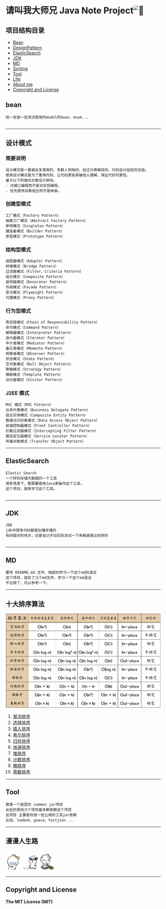 # 请叫我大师兄 Java Note Project![:kiss:][lips]

## 项目结构目录
* [Bean](#bean)
* [DesignPattern](#设计模式)
* [ElasticSearch](#ElasticSearch)
* [JDK](#JDK)
* [MD](#MD)
* [Sorting](#十大排序算法)
* [Tool](#Tool)
* [Life](#漫漫人生路)
* [About me](#about-me)
* [Copyright and License](#copyright-and-license)

## bean
```
统一存放一些测试使用的model的bean，enum...
    
```
  
----
## 设计模式
### 简要说明
```
设计模式是一套被反复使用的、多数人知晓的、经过分类编目的、代码设计经验的总结。 
使用设计模式是为了重用代码、让代码更容易被他人理解、保证代码可靠性。  
基于以下的面向对象设计原则。 
- 对接口编程而不是对实现编程。 
- 优先使用对象组合而不是继承。 
```

### 创建型模式
```
工厂模式（Factory Pattern）
抽象工厂模式（Abstract Factory Pattern）
单例模式（Singleton Pattern）
建造者模式（Builder Pattern）
原型模式（Prototype Pattern）
```

### 结构型模式
```
适配器模式（Adapter Pattern）
桥接模式（Bridge Pattern）
过滤器模式（Filter、Criteria Pattern）
组合模式（Composite Pattern）
装饰器模式（Decorator Pattern）
外观模式（Facade Pattern）
享元模式（Flyweight Pattern）
代理模式（Proxy Pattern）
```

### 行为型模式
```
责任链模式（Chain of Responsibility Pattern）
命令模式（Command Pattern）
解释器模式（Interpreter Pattern）
迭代器模式（Iterator Pattern）
中介者模式（Mediator Pattern）
备忘录模式（Memento Pattern）
观察者模式（Observer Pattern）
状态模式（State Pattern）
空对象模式（Null Object Pattern）
策略模式（Strategy Pattern）
模板模式（Template Pattern）
访问者模式（Visitor Pattern）
```

### J2EE 模式
```
MVC 模式（MVC Pattern）
业务代表模式（Business Delegate Pattern）
组合实体模式（Composite Entity Pattern）
数据访问对象模式（Data Access Object Pattern）
前端控制器模式（Front Controller Pattern）
拦截过滤器模式（Intercepting Filter Pattern）
服务定位器模式（Service Locator Pattern）
传输对象模式（Transfer Object Pattern）
```
----
## ElasticSearch
```
Elastic Search    
一个好的存储大数据的一个工具  
很多场景下，都需要使用Java来操作这个工具。  
这个项目，就来学习这个工具。
  
```
----
## JDK
```
JDK    
jdk中很多代码都是似懂非懂的  
有的疑问的地方，还是自己手动实际测试一下来解惑是比较好的 
  
```
----
## MD
```
要写 README.md 文件，咱就的学习一下这个md的语法  
这个项目，就存了几个md文件，学习一下这个md语法  
不记得了，可以参考一下。  
```
----
## 十大排序算法  
![十大经典排序算法 概览截图](sorting/res/sort.png)
1. [冒泡排序](sorting/1.bubbleSort.md)
2. [选择排序](sorting/2.selectionSort.md)
3. [插入排序](sorting/3.insertionSort.md)
4. [希尔排序](sorting/4.shellSort.md)
5. [归并排序](sorting/5.mergeSort.md)
6. [快速排序](sorting/6.quickSort.md)
7. [堆排序](sorting/7.heapSort.md)
8. [计数排序](sorting/8.countingSort.md)
9. [桶排序](sorting/9.bucketSort.md)
10. [基数排序](sorting/10.radixSort.md)
----
## Tool
```
算是一个底层的 common jar项目  
此处的其他几个项目基本都依赖这个项目  
此项目 主要是存放一些公用的工具jar依赖    
比如，lombok，guava，fastjson ...  
```
----
## 漫漫人生路
![begin][start] ![going on][going on] ![going on][going on more]
----
----
## Copyright and License
**The MIT License (MIT)**


[start]:https://github.com/cmshome/x/blob/master/md/src/main/java/com/lxk/imgs/me/1.gif "刚刚毕业，好好学习。"
[going on]:https://github.com/cmshome/x/blob/master/md/src/main/java/com/lxk/imgs/me/2.gif "渐入佳境，高调装逼。"
[going on more]:https://github.com/cmshome/x/blob/master/md/src/main/java/com/lxk/imgs/me/3.gif "最高境界，低调低调。"
[lips]:https://github.com/jsw0528/rails_emoji/raw/master/vendor/assets/images/emojis/kiss.png "烈焰红唇"

